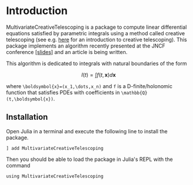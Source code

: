 # Introduction

MultivariateCreativeTelescoping is a package to compute linear differential equations satisfied by parametric integrals using a method called creative telescoping (see e.g. [here](https://theses.hal.science/tel-01069831) for an introduction to creative telescoping). This package implements an algorithm recently presented at the JNCF conference [[slides]](https://www.cirm-math.fr/RepOrga/3047/Slides/Brochet.pdf) and an article is being written.

This algorithm is dedicated to integrals with natural boundaries of the form 
```math
    I(t) = \int f(t, \boldsymbol{x}) d \boldsymbol{x}
```
where ``\boldsymbol{x}=(x_1,\dots,x_n)`` and ``f`` is a D-finite/holonomic function that satisfies PDEs with coefficients in ``\mathbb{Q}(t,\boldsymbol{x})``.


## Installation

Open Julia in a terminal and execute the following line to install the package.
```
] add MultivariateCreativeTelescoping
```

Then you should be able to load the package in Julia's REPL with the command
```
using MultivariateCreativeTelescoping
```


